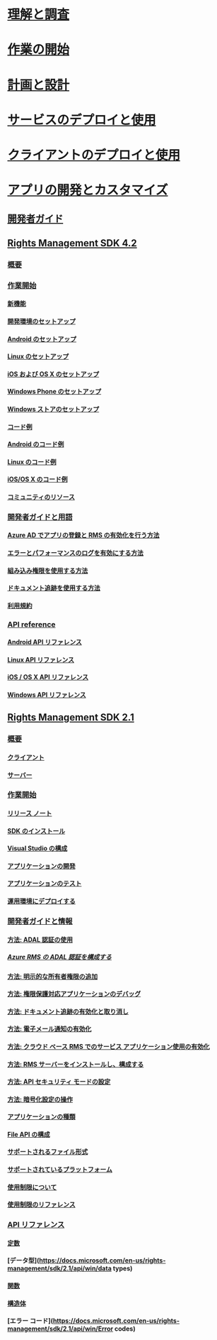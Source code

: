 # [理解と調査](/rights-management/understand-explore/azure-rights-management)
# [作業の開始](/rights-management/get-started/requirements-azure-rms)
# [計画と設計](/rights-management/plan-design/deployment-roadmap)
# [サービスのデプロイと使用](/rights-management/deploy-use/activate-service)
# [クライアントのデプロイと使用](/rights-management/rms-client/use-client)
# [アプリの開発とカスタマイズ](developers-guide.md)
## [開発者ガイド](developers-guide.md)
## [Rights Management SDK 4.2](active-directory-rights-management-services-multi-platform-thin-client-sdk-portal.md)
### [概要](overview.md)
### [作業開始](get-started.md)
#### [新機能](release-notes.md)
#### [開発環境のセットアップ](setup-Developer-environment.md)
#### [Android のセットアップ](android-sdk.md)
#### [Linux のセットアップ](linux-setup.md)
#### [iOS および OS X のセットアップ](ios-sdk.md)
#### [Windows Phone のセットアップ](windows-phone-apps.md)
#### [Windows ストアのセットアップ](winrt-sdk.md)
#### [コード例](code-examples.md)
#### [Android のコード例](android-code.md)
#### [Linux のコード例](linux-c-code-examples.md)
#### [iOS/OS X のコード例](ios-os-x-code-examples.md)
#### [コミュニティのリソース](community-resources.md)
### [開発者ガイドと用語](core-concepts.md)
#### [Azure AD でアプリの登録と RMS の有効化を行う方法](authentication-integration.md)
#### [エラーとパフォーマンスのログを有効にする方法](enabling-logging.md)
#### [組み込み権限を使用する方法](built-in-rights-usage-restriction-reference.md)
#### [ドキュメント追跡を使用する方法](how-to-use-document-tracking.md)
#### [利用規約](terms.md)
### [API reference](api-reference-4-2.md)
#### [Android API リファレンス](android-namespaces.md)
#### [Linux API リファレンス](linux-c-api-reference.md)
#### [iOS / OS X API リファレンス](/rights-management/sdk/4.2/api/iOS/iOS)
#### [Windows API リファレンス](/rights-management/sdk/4.2/api/winrt/Microsoft.RightsManagement)
## [Rights Management SDK 2.1](microsoft-information-protection-and-control-client-portal.md)
### [概要](ad-rms-overview.md)
#### [クライアント](ad-rms-client.md)
#### [サーバー](ad-rms-server.md)
### [作業開始](getting-started-with-ad-rms-2-0.md)
#### [リリース ノート](release-notes-rtm.md)
#### [SDK のインストール](install-the-rms-sdk.md)
#### [Visual Studio の構成](how-to-configure-a-visual-studio-project-to-use-the-ad-rms-sdk-2-0.md)
#### [アプリケーションの開発](developing-your-application.md)
#### [アプリケーションのテスト](how-to-set-up-your-test-environment.md)
#### [運用環境にデプロイする](deploying-your-application.md)
### [開発者ガイドと情報](Developer-notes.md)
#### [方法: ADAL 認証の使用](how-to-use-adal-authentication.md)
##### [Azure RMS の ADAL 認証を構成する](adal-auth.md)
#### [方法: 明示的な所有者権限の追加](add-explicit-owner-rights.md)
#### [方法: 権限保護対応アプリケーションのデバッグ](debugging-applications-that-use-ad-rms.md)
#### [方法: ドキュメント追跡の有効化と取り消し](tracking-content.md)
#### [方法: 電子メール通知の有効化](how-to-enable-email-notification.md)
#### [方法: クラウド ベース RMS でのサービス アプリケーション使用の有効化](how-to-use-file-api-with-aadrm-cloud.md)
#### [方法: RMS サーバーをインストールし、構成する](how-to-install-and-configure-an-rms-server.md)
#### [方法: API セキュリティ モードの設定](setting-the-api-security-mode-api-mode.md)
#### [方法: 暗号化設定の操作](working-with-encryption.md)
#### [アプリケーションの種類](application-types.md)
#### [File API の構成](file-api-configuration.md)
#### [サポートされるファイル形式](supported-file-formats.md)
#### [サポートされているプラットフォーム](supported-platforms.md)
#### [使用制限について](understanding-usage-restrictions.md)
#### [使用制限のリファレンス](usage-restriction-reference.md)
### [API リファレンス](api-reference-2-1.md)
#### [定数](https://docs.microsoft.com/en-us/rights-management/sdk/2.1/api/win/constants)
#### [データ型](https://docs.microsoft.com/en-us/rights-management/sdk/2.1/api/win/data types)
#### [関数](https://docs.microsoft.com/en-us/rights-management/sdk/2.1/api/win/functions)
#### [構造体](https://docs.microsoft.com/en-us/rights-management/sdk/2.1/api/win/structures)
#### [エラー コード](https://docs.microsoft.com/en-us/rights-management/sdk/2.1/api/win/Error codes)


<!--HONumber=Jun16_HO3-->


